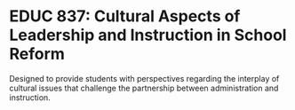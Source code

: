 # EDUC 837: Cultural Aspects of Leadership and Instruction in School Reform

Designed to provide students with perspectives regarding the interplay of cultural issues that challenge the partnership between administration and instruction.
